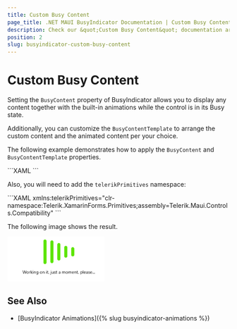 ```yaml
---
title: Custom Busy Content
page_title: .NET MAUI BusyIndicator Documentation | Custom Busy Content
description: Check our &quot;Custom Busy Content&quot; documentation article for Telerik BusyIndicator for .NET MAUI.
position: 2
slug: busyindicator-custom-busy-content
---
```


# Custom Busy Content

Setting the `BusyContent` property of BusyIndicator allows you to display any content together with the built-in animations while the control is in its Busy state.

Additionally, you can customize the `BusyContentTemplate` to arrange the custom content and the animated content per your choice.

The following example demonstrates how to apply the `BusyContent` and `BusyContentTemplate` properties.

<snippet id='busyindicator-custombusycontent-xaml' />
```XAML
<telerikPrimitives:RadBusyIndicator x:Name="BusyIndicator"
									AnimationContentHeightRequest="100"
									AnimationContentWidthRequest="100"  
									AnimationType="Animation6"                                            
									IsBusy="True">           
    <telerikPrimitives:RadBusyIndicator.BusyContent>
        <Label Text="Working on it, just a moment, please..." />
    </telerikPrimitives:RadBusyIndicator.BusyContent>
    <telerikPrimitives:RadBusyIndicator.BusyContentTemplate>
        <ControlTemplate>
            <Grid>
                <Grid.RowDefinitions>
                    <RowDefinition Height="Auto" />
                    <RowDefinition Height="Auto" />
                    <RowDefinition Height="*" />
                </Grid.RowDefinitions>
                <ContentPresenter Content="{TemplateBinding Path=AnimationContent}" />
                <ContentPresenter Grid.Row="1"
                                  Content="{TemplateBinding Path=BusyContent}"
                                  HorizontalOptions="Center" />
            </Grid>
        </ControlTemplate>
    </telerikPrimitives:RadBusyIndicator.BusyContentTemplate>
</telerikPrimitives:RadBusyIndicator>
```

Also, you will need to add the `telerikPrimitives` namespace:

<snippet id='xmlns-telerikprimitives' />
```XAML
xmlns:telerikPrimitives="clr-namespace:Telerik.XamarinForms.Primitives;assembly=Telerik.Maui.Controls.Compatibility"
```

The following image shows the result.

![BusyIndicator example](images/busyindicator-custombusycontent.png)

## See Also

- [BusyIndicator Animations]({% slug busyindicator-animations %})
